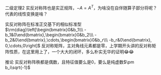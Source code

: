 二级定理2
实反对称阵也是实正规阵，$-A=A^T$，为啥没在自伴随算子部分将呢？代表的线性变换是啥？

实反对称阵在标准正交基下的相似标准型
$\rm{diag}\left[\begin{bmatrix}0&b_1\\\ -b_1&0\end{bmatrix},\begin{bmatrix}0&b_2\\\ -b_2&0\end{bmatrix},\cdots,\begin{bmatrix}0&b_r\\\ -b_r&0\end{bmatrix}, 0,\cdots,0\right]$
反对称矩阵，主对角线元素都是零，上学期开头讲的反对称矩阵性质，在这里用上了，一个大大的闭环，多么朴实无华的证明😂😂

推论
实反对称阵秩都是偶数，且特征值要么是0，要么是纯虚数$\pm b_i\sqrt{-1}$
